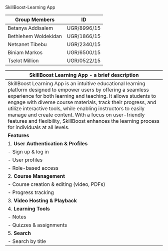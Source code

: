 SkillBoost-Learning App


| Group Members       | ID            |
|---------------------|---------------|
| Betanya Addisalem    | UGR/8996/15   |
| Bethlehem Woldekidan | UGR/1866/15   |
| Netsanet Tibebu      | UGR/2340/15   |
| Biniam Markos        | UGR/6500/15   |
| Tselot Million       | UGR/0522/15   |







| **SkillBoost Learning App - a brief description**                                                                                                           |
|----------------------------------------------------------------------------------------------------------------------------------------|
| SkillBoost Learning App is an intuitive educational learning platform designed to empower users by offering a seamless experience for both learning and teaching. It allows students to engage with diverse course materials, track their progress, and utilize interactive tools, while enabling instructors to easily manage and create content. With a focus on user-friendly features and flexibility, SkillBoost enhances the learning process for individuals at all levels. |
| **Features**                                                                                                                           |
| 1. **User Authentication & Profiles**                                                                                                  |
|    - Sign up & log in                                                                                                                  |
|    - User profiles                                                                                                                     |
|    - Role-based access                                                                                                                |
| 2. **Course Management**                                                                                                               |
|    - Course creation & editing (video, PDFs)                                                                                           |
|    - Progress tracking                                                                                                                 |
| 3. **Video Hosting & Playback**                                                                                                        |
| 4. **Learning Tools**                                                                                                                 |
|    - Notes                                                                                                                             |
|    - Quizzes & assignments                                                                                                             |
| 5. **Search**                                                                                                                          |
|    - Search by title                                                                                                                  |

